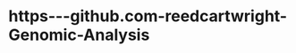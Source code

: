 https---github.com-reedcartwright-Genomic-Analysis
==================================================
